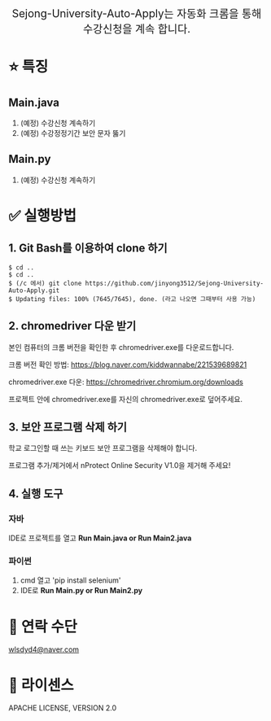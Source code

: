 <p align='center' style='font-size:150%'>Sejong-University-Auto-Apply는 자동화 크롬을 통해 수강신청을 계속 합니다.</p>

# :star: 특징
## Main.java
1. (예정) 수강신청 계속하기
2. (예정) 수강정정기간 보안 문자 뚫기 

## Main.py
1. (예정) 수강신청 계속하기


# :white_check_mark: 실행방법

## 1.  Git Bash를 이용하여 clone 하기 
```    
$ cd .. 
$ cd .. 
$ (/c 에서) git clone https://github.com/jinyong3512/Sejong-University-Auto-Apply.git
$ Updating files: 100% (7645/7645), done. (라고 나오면 그때부터 사용 가능)
```    




## 2.  chromedriver 다운 받기

본인 컴퓨터의 크롬 버전을 확인한 후 chromedriver.exe를 다운로드합니다.

크롬 버전 확인 방법: https://blog.naver.com/kiddwannabe/221539689821

chromedriver.exe 다운: https://chromedriver.chromium.org/downloads

프로젝트 안에 chromedriver.exe를 자신의 chromedriver.exe로 덮어주세요.



## 3.  보안 프로그램 삭제 하기

학교 로그인할 때 쓰는 키보드 보안 프로그램을 삭제해야 합니다.

프로그램 추가/제거에서 nProtect Online Security V1.0을 제거해 주세요!



## 4.  실행 도구

### 자바  
IDE로 프로젝트를 열고 **Run Main.java or Run Main2.java**

### 파이썬  
1. cmd 열고 'pip install selenium'
2. IDE로 **Run Main.py or Run Main2.py**




# 📧 연락 수단
wlsdyd4@naver.com


# :page_with_curl: 라이센스
APACHE LICENSE, VERSION 2.0
